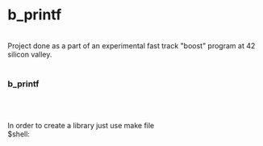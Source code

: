 # b_printf
<br>
Project done as a part of an experimental fast track "boost" program at 42 silicon valley.
<br><br>
<h3> b_printf </h3>
<br><br>
<p>In order to create a library just use make file<br>$shell: <br><br>
